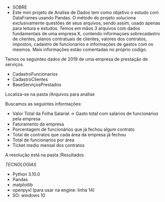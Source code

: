 - SOBRE
- Este mini projeto de Analise de Dados tem como objetivo o estudo com DataFrames usando Pandas.
O método do projeto soluciona exclusivamente questões de seus arquivos, sendo assim, usado apenas para leitura e estudos.
Temos em mãos 3 arquivos com dados fundamentais de uma empresa X, contendo informaçoes sobrecadastro de clientes, planos
contratuais de clientes, valores dos contratos, impostos, cadastro de funcionarios e informações de gastos com os mesmos.
Mais informações estão comentadas no próprio codigo.

Temos os seguintes dados de 2019 de uma empresa de prestação de serviços. 

- CadastroFuncionarios
- CadastroClientes
- BaseServiçosPrestados

Localiza-se na pasta /Arquivos para análise


Buscamos as seguintes informações:
- Valor Total da Folha Salarial -> Gasto total com salários de funcionários pela empresa
- Faturamento da empresa
- Porcentagem de funcionários que já fechou algum contrato
- Total de contratos que cada área da empresa já fechou
- Total de funcionarios por área
- Ticket medio mensal dos contratos

A resolução está na pasta /Resultados



*TECNOLOGIAS*
- Python 3.10.0
- Pandas
- matplotlib
- openpyxl (para usar na engine: linha 14)
- SO: windows 10

